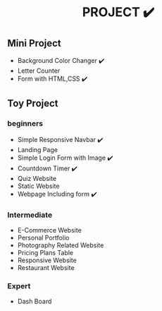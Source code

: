 <center>
<h1><b>PROJECT ✔️</b></h1>
</center>

## **Mini Project**

- Background Color Changer ✔️
- Letter Counter
- Form with HTML,CSS ✔️

## **Toy Project**

### beginners

- Simple Responsive Navbar ✔️
- Landing Page
- Simple Login Form with Image ✔️
- Countdown Timer ✔️
- Quiz Website
- Static Website
- Webpage Including form ✔️

### Intermediate

- E-Commerce Website
- Personal Portfolio
- Photography Related Website
- Pricing Plans Table
- Responsive Website
- Restaurant Website

### Expert

- Dash Board
